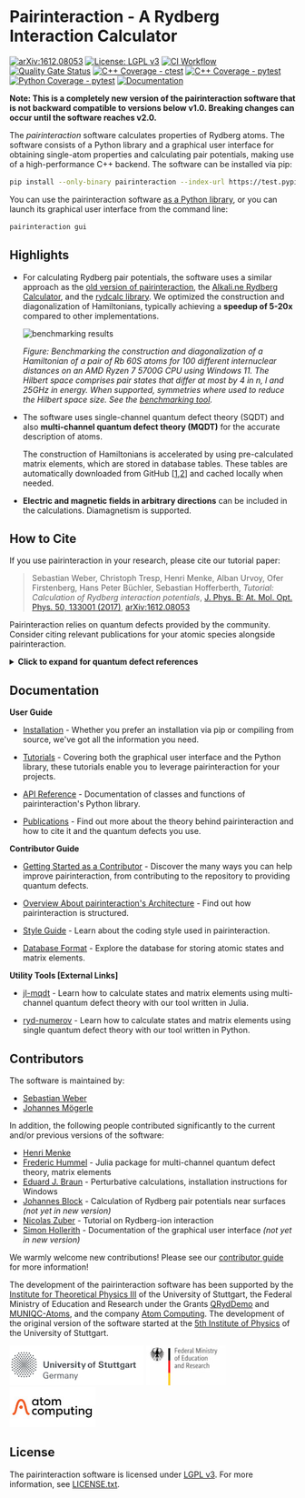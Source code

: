 # Pairinteraction - A Rydberg Interaction Calculator

[![arXiv:1612.08053][arXiv-svg]][arXiv-link]
[![License: LGPL v3][license-lgpl-svg]][license-lgpl-link]
[![CI Workflow][gh-workflow-svg]][gh-workflow-link]
[![Quality Gate Status][sonarcloud-svg]][sonarcloud-link]
[![C++ Coverage - ctest][coverage-cpp-ctest-svg]][coverage-cpp-ctest-link]
[![C++ Coverage - pytest][coverage-cpp-pytest-svg]][coverage-cpp-pytest-link]
[![Python Coverage - pytest][coverage-python-pytest-svg]][coverage-python-pytest-link]
[![Documentation][docs-svg]][docs-link]

[arXiv-svg]: https://img.shields.io/badge/arXiv-1612.08053-b31b1b.svg?style=flat
[arXiv-link]: https://arxiv.org/abs/1612.08053
[license-lgpl-svg]: https://img.shields.io/badge/License-LGPL_v3-blue.svg?style=flat
[license-lgpl-link]: https://www.gnu.org/licenses/lgpl-3.0.html
[pypi-svg]: https://img.shields.io/pypi/v/pairinteraction.svg?style=flat
[pypi-link]: https://pypi.org/project/pairinteraction/
[gh-workflow-svg]: https://github.com/pairinteraction/pairinteraction/actions/workflows/python-wheel.yml/badge.svg
[gh-workflow-link]: https://github.com/pairinteraction/pairinteraction/actions/workflows/python-wheel.yml
[sonarcloud-svg]: https://sonarcloud.io/api/project_badges/measure?project=pairinteraction_pairinteraction&metric=alert_status
[sonarcloud-link]: https://sonarcloud.io/dashboard?id=pairinteraction_pairinteraction
[coverage-cpp-ctest-svg]: https://img.shields.io/badge/C%2B%2B_coverage-ctest-blue.svg?style=flat
[coverage-cpp-ctest-link]: https://www.pairinteraction.org/pairinteraction/coverage/cpp-ctest/html/index.html
[coverage-cpp-pytest-svg]: https://img.shields.io/badge/C%2B%2B_coverage-pytest-blue.svg?style=flat
[coverage-cpp-pytest-link]: https://www.pairinteraction.org/pairinteraction/coverage/cpp-pytest/html/index.html
[coverage-python-pytest-svg]: https://img.shields.io/badge/Python_coverage-pytest-blue.svg?style=flat
[coverage-python-pytest-link]: https://www.pairinteraction.org/pairinteraction/coverage/python-pytest/html/index.html
[docs-svg]: https://img.shields.io/badge/Documentation-pairinteraction.org-blue.svg?style=flat
[docs-link]: https://www.pairinteraction.org/pairinteraction/sphinx/html/

**Note: This is a completely new version of the pairinteraction software that is not backward compatible to versions below v1.0. Breaking changes can occur until the software reaches v2.0.**

The *pairinteraction* software calculates properties of Rydberg atoms. The software consists of a Python library and a graphical user interface for obtaining single-atom properties and calculating pair potentials, making use of a high-performance C++ backend. The software can be installed via pip:

```bash
pip install --only-binary pairinteraction --index-url https://test.pypi.org/simple/ --extra-index-url https://pypi.org/simple/ pairinteraction
```

You can use the pairinteraction software [as a Python library][tutorial-link], or you can launch its graphical user interface from the command line:

```bash
pairinteraction gui
```

[tutorial-link]: https://www.pairinteraction.org/pairinteraction/sphinx/html/tutorials/tutorials.html

## Highlights

* For calculating Rydberg pair potentials, the software uses a similar approach as the [old version of pairinteraction](https://github.com/pairinteraction/pairinteraction/tree/v0.9.10), the [Alkali.ne Rydberg Calculator](https://github.com/nikolasibalic/ARC-Alkali-Rydberg-Calculator), and the [rydcalc library](https://github.com/ThompsonLabPrinceton/rydcalc). We optimized the construction and diagonalization of Hamiltonians, typically achieving a **speedup of 5-20x** compared to other implementations.

  ![benchmarking results][benchmark-results-link]

  *Figure: Benchmarking the construction and diagonalization of a Hamiltonian of a pair of Rb 60S atoms for 100 different internuclear distances on an AMD Ryzen 7 5700G CPU using Windows 11. The Hilbert space comprises pair states that differ at most by 4 in n, l and 25GHz in energy. When supported, symmetries where used to reduce the Hilbert space size. See the [benchmarking tool][benchmark-tool].*

* The software uses single-channel quantum defect theory (SQDT) and also **multi-channel quantum defect theory (MQDT)** for the accurate description of atoms.

  The construction of Hamiltonians is accelerated by using pre-calculated matrix elements, which are stored in database tables. These tables are automatically downloaded from GitHub \[[1],[2]\] and cached locally when needed.

[1]: https://github.com/pairinteraction/database-sqdt/releases
[2]: https://github.com/pairinteraction/database-mqdt/releases
[benchmark-tool]: https://github.com/pairinteraction/pairinteraction/tree/master/tools/benchmarking

* **Electric and magnetic fields in arbitrary directions** can be included in the calculations. Diamagnetism is supported.

[benchmark-results-link]: https://github.com/pairinteraction/pairinteraction/raw/master/data/benchmarking_results/0845d67063_1.4.2-cp313-win_amd-ryzen-7-5700g-with-radeon-graphics_reps4.png

## How to Cite

If you use pairinteraction in your research, please cite our tutorial paper:

> Sebastian Weber, Christoph Tresp, Henri Menke, Alban Urvoy, Ofer Firstenberg, Hans Peter Büchler, Sebastian Hofferberth, *Tutorial: Calculation of Rydberg interaction potentials*, [J. Phys. B: At. Mol. Opt. Phys. 50, 133001 (2017)][journal-link], [arXiv:1612.08053][arXiv-link]

Pairinteraction relies on quantum defects provided by the community. Consider citing relevant publications for your atomic species alongside pairinteraction.

<p><details>
<summary><b>Click to expand for quantum defect references</b></summary>

| Element | Model                 | Identifier     | References                                                                                                                                                   |
|---------|-----------------------|----------------|--------------------------------------------------------------------------------------------------------------------------------------------------------------|
| H       | SQDT                  | `H`            | Schrödinger equation for hydrogen                                                                                                                            |
| Li      | SQDT                  | `Li`           | [10.1017/CBO9780511524530] (1994)<br>[10.1103/PhysRevA.34.2889] (1986)                                                                                       |
| Na      | SQDT                  | `Na`           | [10.1088/0953-4075/30/10/009] (1997)<br>[10.1070/QE1995v025n09ABEH000501] (1995)<br>[10.1103/PhysRevA.45.4720] (1992)                                        |
| K       | SQDT                  | `K`            | [10.1088/0031-8949/27/4/012] (1983)<br>[10.1016/0030-4018(81)90225-X] (1981)                                                                                 |
| Rb      | SQDT                  | `Rb`           | [10.1103/PhysRevA.83.052515] (2011)<br>[10.1103/PhysRevA.74.054502] (2006)<br>[10.1103/PhysRevA.74.062712] (2006)<br>[10.1103/PhysRevA.67.052502] (2003)     |
| Cs      | SQDT                  | `Cs`           | [10.1103/PhysRevA.93.013424] (2016)<br>[10.1103/PhysRevA.35.4650] (1987)<br>[10.1103/PhysRevA.26.2733] (1982)                                                |
| Sr88    | SQDT, singlet sector  | `Sr88_singlet` | [10.1103/PhysRevA.108.022815] (2023)<br>[10.17169/refubium-34581] (2022)                                                                                     |
| Sr88    | SQDT, triplet sector  | `Sr88_triplet` | [10.1016/j.cpc.2020.107814] (2021)                                                                                                                           |
| Sr87    | MQDT                  | `Sr87_mqdt`    | [10.1088/1361-6455/ab4c22] (2019)                                                                                                                            |
| Sr88    | MQDT                  | `Sr88_mqdt`    | [10.1088/1361-6455/ab4c22] (2019)                                                                                                                            |
| Yb171   | MQDT                  | `Yb171_mqdt`   | [10.48550/arXiv.2406.01482] (2024)                                                                                                                           |
| Yb173   | MQDT                  | `Yb173_mqdt`   | MQDT model formulated by us                                                                                                                                  |
| Yb174   | MQDT                  | `Yb174_mqdt`   | [10.48550/arXiv.2406.01482] (2024)                                                                                                                           |

The identifier can be used to specify an atomic species in the pairinteraction software.

</details></p>

[journal-link]: https://doi.org/10.1088/1361-6455/aa743a
[10.1103/PhysRevA.34.2889]: https://doi.org/10.1103/PhysRevA.34.2889
[10.1017/CBO9780511524530]: https://doi.org/10.1017/CBO9780511524530
[10.1103/PhysRevA.45.4720]: https://doi.org/10.1103/PhysRevA.45.4720
[10.1070/QE1995v025n09ABEH000501]: https://doi.org/10.1070/QE1995v025n09ABEH000501
[10.1088/0953-4075/30/10/009]: https://doi.org/10.1088/0953-4075/30/10/009
[10.1088/0031-8949/27/4/012]: https://doi.org/10.1088/0031-8949/27/4/012
[10.1016/0030-4018(81)90225-X]: https://doi.org/10.1016/0030-4018(81)90225-X
[10.1103/PhysRevA.83.052515]: https://doi.org/10.1103/PhysRevA.83.052515
[10.1103/PhysRevA.67.052502]: https://doi.org/10.1103/PhysRevA.67.052502
[10.1103/PhysRevA.74.054502]: https://doi.org/10.1103/PhysRevA.74.054502
[10.1103/PhysRevA.74.062712]: https://doi.org/10.1103/PhysRevA.74.062712
[10.1103/PhysRevA.93.013424]: https://doi.org/10.1103/PhysRevA.93.013424
[10.1103/PhysRevA.26.2733]: https://doi.org/10.1103/PhysRevA.26.2733
[10.1103/PhysRevA.35.4650]: https://doi.org/10.1103/PhysRevA.35.4650
[10.1103/PhysRevA.108.022815]: https://doi.org/10.1103/PhysRevA.108.022815
[10.17169/refubium-34581]: https://doi.org/10.17169/refubium-34581
[10.1016/j.cpc.2020.107814]: https://doi.org/10.1016/j.cpc.2020.107814
[10.1088/1361-6455/ab4c22]: https://doi.org/10.1088/1361-6455/ab4c22
[10.48550/arXiv.2406.01482]: https://doi.org/10.48550/arXiv.2406.01482

## Documentation

**User Guide**

- [Installation] - Whether you prefer an installation via pip or compiling from source, we've got all the information you need.

- [Tutorials] - Covering both the graphical user interface and the Python library,
these tutorials enable you to leverage pairinteraction for your projects.

- [API Reference] - Documentation of classes and functions of pairinteraction's Python library.

- [Publications] - Find out more about the theory behind pairinteraction and how to cite it and the quantum defects you use.

**Contributor Guide**

- [Getting Started as a Contributor] - Discover the many ways you can help improve pairinteraction, from contributing to the repository to providing quantum defects.

- [Overview About pairinteraction's Architecture] - Find out how pairinteraction is structured.

- [Style Guide] - Learn about the coding style used in pairinteraction.

- [Database Format] - Explore the database for storing atomic states and matrix elements.

**Utility Tools [External Links]**

- [jl-mqdt] - Learn how to calculate states and matrix elements using multi-channel quantum defect theory with our tool written in Julia.

- [ryd-numerov] - Learn how to calculate states and matrix elements using single quantum defect theory with our tool written in Python.

[Installation]: https://www.pairinteraction.org/pairinteraction/sphinx/html/installation/installation.html
[Tutorials]: https://www.pairinteraction.org/pairinteraction/sphinx/html/tutorials/tutorials.html
[API Reference]: https://www.pairinteraction.org/pairinteraction/sphinx/html/api_reference.html
[Publications]: https://www.pairinteraction.org/pairinteraction/sphinx/html/publications/publications.html
[Getting Started as a Contributor]: https://www.pairinteraction.org/pairinteraction/sphinx/html/contribute/getting_started.html
[Overview About pairinteraction's Architecture]: https://www.pairinteraction.org/pairinteraction/sphinx/html/contribute/architecture.html
[Style Guide]: https://www.pairinteraction.org/pairinteraction/sphinx/html/contribute/style_guide.html
[Database Format]: https://www.pairinteraction.org/pairinteraction/sphinx/html/contribute/database.html
[jl-mqdt]: https://github.com/pairinteraction/jl-mqdt/
[ryd-numerov]: https://github.com/pairinteraction/ryd-numerov/

## Contributors

The software is maintained by:
* [Sebastian Weber]
* [Johannes Mögerle]

In addition, the following people contributed significantly to the current and/or previous versions of the software:
* [Henri Menke]
* [Frederic Hummel] - Julia package for multi-channel quantum defect theory, matrix elements
* [Eduard J. Braun] - Perturbative calculations, installation instructions for Windows
* [Johannes Block] - Calculation of Rydberg pair potentials near surfaces *(not yet in new version)*
* [Nicolas Zuber] - Tutorial on Rydberg-ion interaction
* [Simon Hollerith] - Documentation of the graphical user interface *(not yet in new version)*

We warmly welcome new contributions! Please see our [contributor guide][contributor-link] for more information!

The development of the pairinteraction software has been supported by the [Institute for Theoretical Physics III] of the University of Stuttgart, the Federal Ministry of Education and Research under the Grants [QRydDemo] and [MUNIQC-Atoms], and the company [Atom Computing]. The development of the original version of the software started at the [5th Institute of Physics] of the University of Stuttgart.

[![University of Stuttgart][stuttgart-jpg]][stuttgart-link]
[![Federal Ministry of Education and Research][bmbf-jpg]][bmbf-link]
[![Atom Computing][atom-jpg]][atom-link]

[stuttgart-jpg]:  https://github.com/pairinteraction/pairinteraction/raw/master/docs/_static/logos/uni_stuttgart.jpg
[stuttgart-link]: https://www.uni-stuttgart.de/en/
[bmbf-jpg]: https://github.com/pairinteraction/pairinteraction/raw/master/docs/_static/logos/bmbf.jpg
[bmbf-link]: https://www.bmbf.de/EN/
[atom-jpg]: https://github.com/pairinteraction/pairinteraction/raw/master/docs/_static/logos/atom_computing.jpg
[atom-link]: https://atom-computing.com/

[Institute for Theoretical Physics III]: https://www.itp3.uni-stuttgart.de/
[QRydDemo]: https://www.quantentechnologien.de/forschung/foerderung/quantenprozessoren-und-technologien-fuer-quantencomputer/qryddemo.html
[MUNIQC-Atoms]: https://www.quantentechnologien.de/forschung/foerderung/quantencomputer-demonstrationsaufbauten/muniqc-atoms.html
[Atom Computing]: https://atom-computing.com/
[5th Institute of Physics]: https://www.pi5.uni-stuttgart.de/
[Sebastian Weber]: https://github.com/seweber
[Johannes Mögerle]: https://github.com/johannes-moegerle
[Henri Menke]: https://github.com/hmenke
[Frederic Hummel]: https://github.com/frederic-atom
[Eduard J. Braun]: https://github.com/EduardJBraun
[Nicolas Zuber]: https://github.com/tripiti
[Johannes Block]: https://github.com/johblock
[Simon Hollerith]: https://github.com/SimonHollerith
[contributor-link]: https://www.pairinteraction.org/pairinteraction/sphinx/html/contribute/getting_started.html

## License

The pairinteraction software is licensed under [LGPL v3][license-lgpl-link]. For more information, see [LICENSE.txt](https://github.com/pairinteraction/pairinteraction/blob/master/LICENSE.txt).
